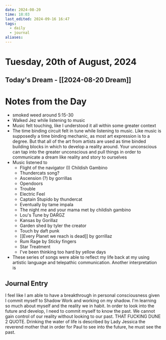 ```yaml
---
date: 2024-08-20
time: 18:03
last_edited: 2024-09-16 16:47
tags:
  - daily
  - journal
aliases: 
---
```

# Tuesday, 20th of August, 2024

## Today's Dream - [[2024-08-20 Dream]]

# Notes from the Day

- smoked weed around 5:15-30
- Walked Jez while listening to music
- Music felt touching, like I understood it all within some greater context
- The time binding circuit felt in tune while listening to music. Like music is supposedly a time binding mechanic, as most art expression is to a degree. But that all of the art from artists are used as time binded building blocks in which to develop a reality around. Your unconscious can tap into the greater unconscious and pull things in order to communicate a dream like reality and story to ourselves
- Music listened to
	- Flight of the navigator (I) Childish Gambino
	- Thundercats song?
	- Ascension (?) by gorrillas
	- Opendoors
	- Trouble
	- Electric Feel
	- Captain Stupido by thundercat
	- Eventually by tame impala
	- The night me and your mama met by childish gambino
	- Lou's Tune by DARGZ
	- Kansas by Gorillaz
	- Garden shed by tyler the creator
	- Touch by daft punk
	- [[Every Planet we reach is dead]] by gorrillaz
	- Rum Rage by Sticky fingers
	- Star Treatment
	- I've been thinking too hard by yellow days
- These series of songs were able to reflect my life back at my using artistic language and telepathic communication. Another interpretation is

## Journal Entry
I feel like I am able to have a breakthrough in personal consciousness given I commit myself to Shadow Work and working on my shadow. I'm learning so much about myself and the reality we in habit. In order to look into the future and develop, I need to commit myself to know the past.
We cannot gain control of our reality without looking to our past. THAT FUCKING DUNE 2 QUOTE. Drinking the water of life is described by Lady Jessica the reverend mother that in order for Paul to see into the future, he must see the past.
